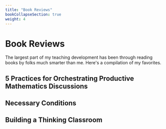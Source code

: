 ```yaml
---
title: "Book Reviews"
bookCollapseSection: true
weight: 4
---
```


# Book Reviews

The largest part of my teaching development has been through reading books by folks much smarter than me. Here's a compilation of my favorites.

## 5 Practices for Orchestrating Productive Mathematics Discussions

## Necessary Conditions

## Building a Thinking Classroom

## 
